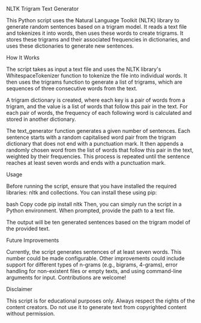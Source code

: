 NLTK Trigram Text Generator

This Python script uses the Natural Language Toolkit (NLTK) library to generate random sentences based on a trigram model. It reads a text file and tokenizes it into words, then uses these words to create trigrams. It stores these trigrams and their associated frequencies in dictionaries, and uses these dictionaries to generate new sentences.

How It Works

The script takes as input a text file and uses the NLTK library's WhitespaceTokenizer function to tokenize the file into individual words. It then uses the trigrams function to generate a list of trigrams, which are sequences of three consecutive words from the text.

A trigram dictionary is created, where each key is a pair of words from a trigram, and the value is a list of words that follow this pair in the text. For each pair of words, the frequency of each following word is calculated and stored in another dictionary.

The text_generator function generates a given number of sentences. Each sentence starts with a random capitalised word pair from the trigram dictionary that does not end with a punctuation mark. It then appends a randomly chosen word from the list of words that follow this pair in the text, weighted by their frequencies. This process is repeated until the sentence reaches at least seven words and ends with a punctuation mark.

Usage

Before running the script, ensure that you have installed the required libraries: nltk and collections. You can install these using pip:

bash
Copy code
pip install nltk
Then, you can simply run the script in a Python environment. When prompted, provide the path to a text file.

The output will be ten generated sentences based on the trigram model of the provided text.

Future Improvements

Currently, the script generates sentences of at least seven words. This number could be made configurable. Other improvements could include support for different types of n-grams (e.g., bigrams, 4-grams), error handling for non-existent files or empty texts, and using command-line arguments for input. Contributions are welcome!

Disclaimer

This script is for educational purposes only. Always respect the rights of the content creators. Do not use it to generate text from copyrighted content without permission.
